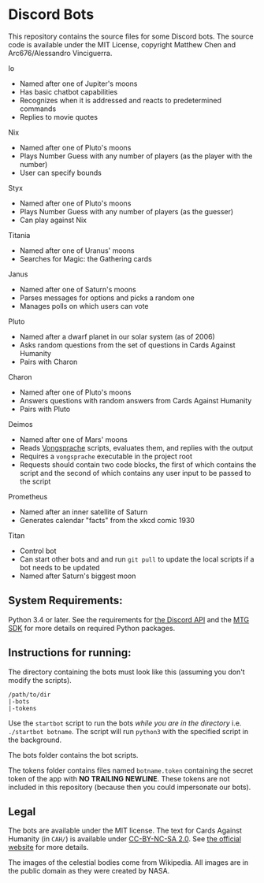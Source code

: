 # Discord Bots

This repository contains the source files for some Discord bots. The source code is available under the MIT License, copyright Matthew Chen and Arc676/Alessandro Vinciguerra.

Io
- Named after one of Jupiter's moons
- Has basic chatbot capabilities
- Recognizes when it is addressed and reacts to predetermined commands
- Replies to movie quotes

Nix
- Named after one of Pluto's moons
- Plays Number Guess with any number of players (as the player with the number)
- User can specify bounds

Styx
- Named after one of Pluto's moons
- Plays Number Guess with any number of players (as the guesser)
- Can play against Nix

Titania
- Named after one of Uranus' moons
- Searches for Magic: the Gathering cards 

Janus
- Named after one of Saturn's moons
- Parses messages for options and picks a random one
- Manages polls on which users can vote

Pluto
- Named after a dwarf planet in our solar system (as of 2006)
- Asks random questions from the set of questions in Cards Against Humanity
- Pairs with Charon

Charon
- Named after one of Pluto's moons
- Answers questions with random answers from Cards Against Humanity
- Pairs with Pluto

Deimos
- Named after one of Mars' moons
- Reads [Vongsprache](https://github.com/Arc676/Vongsprache) scripts, evaluates them, and replies with the output
- Requires a `vongsprache` executable in the project root
- Requests should contain two code blocks, the first of which contains the script and the second of which contains any user input to be passed to the script

Prometheus
- Named after an inner satellite of Saturn
- Generates calendar "facts" from the xkcd comic 1930

Titan
- Control bot
- Can start other bots and and run `git pull` to update the local scripts if a bot needs to be updated
- Named after Saturn's biggest moon

## System Requirements:
Python 3.4 or later. See the requirements for [the Discord API](https://github.com/Rapptz/discord.py) and the [MTG SDK](https://github.com/MagicTheGathering/mtg-sdk-python) for more details on required Python packages.

## Instructions for running:
The directory containing the bots must look like this (assuming you don't modify the scripts).
```
/path/to/dir
|-bots
|-tokens
```
Use the `startbot` script to run the bots *while you are in the directory* i.e. `./startbot botname`.
The script will run `python3` with the specified script in the background.

The bots folder contains the bot scripts.

The tokens folder contains files named `botname.token` containing the secret token of the app with **NO TRAILING NEWLINE**. These tokens are not included in this repository (because then you could impersonate our bots).

## Legal

The bots are available under the MIT license. The text for Cards Against Humanity (in `CAH/`) is available under [CC-BY-NC-SA 2.0](https://creativecommons.org/licenses/by-nc-sa/2.0/). See [the official website](https://www.cardsagainsthumanity.com) for more details.

The images of the celestial bodies come from Wikipedia. All images are in the public domain as they were created by NASA.
